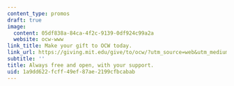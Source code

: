 ```yaml
---
content_type: promos
draft: true
image:
  content: 05df838a-84ca-4f2c-9139-0df924c99a2a
  website: ocw-www
link_title: Make your gift to OCW today.
link_url: https://giving.mit.edu/give/to/ocw/?utm_source=web&utm_medium=homepage+promo&utm_campaign=spring2022
subtitle: ''
title: Always free and open, with your support.
uid: 1a9dd622-fcff-49ef-87ae-2199cfbcabab
---
```

